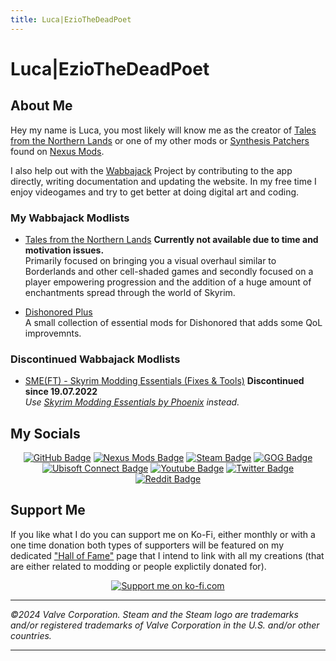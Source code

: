 ```yaml
---
title: Luca|EzioTheDeadPoet
---
```

<!-- markdownlint-disable MD033 -->
# Luca|EzioTheDeadPoet

## About Me

Hey my name is Luca, you most likely will know me as the creator of [Tales from the Northern Lands](https://eziothedeadpoet.github.io/Tales-from-the-Northern-Lands/) or one of my other mods or [Synthesis Patchers](https://github.com/Mutagen-Modding/Synthesis/wiki#what-does-synthesis-do) found on [Nexus Mods](https://www.nexusmods.com/users/42051055?tab=user+files).

I also help out with the [Wabbajack](https://www.wabbajack.org/) Project by contributing to the app directly, writing documentation and updating the website. In my free time I enjoy videogames and try to get better at doing digital art and coding.

### My Wabbajack Modlists

- [Tales from the Northern Lands](https://eziothedeadpoet.github.io/Tales-from-the-Northern-Lands/) **Currently not available due to time and motivation issues.**  
  Primarily focused on bringing you a visual overhaul similar to Borderlands and other cell-shaded games and secondly focused on a player empowering progression and the addition of a huge amount of enchantments spread through the world of Skyrim.

- [Dishonored Plus](https://dishonored-plus.eziothedeadpoet.at/)  
  A small collection of essential mods for Dishonored that adds some QoL improvemnts.

### Discontinued Wabbajack Modlists

- [SME(FT) - Skyrim Modding Essentials (Fixes & Tools)](https://eziothedeadpoet.github.io/SME-FT-/) **Discontinued since 19.07.2022**  
*Use [Skyrim Modding Essentials by Phoenix](https://thephoenixflavour.com/sme/) instead.*

## My Socials
<!-- markdownlint-disable MD033 -->
<div align="center" class="socials">
  <a href="https://github.com/EzioTheDeadPoet"><img src="https://img.shields.io/badge/GitHub-%23181717?style=for-the-badge&logo=github&logoColor=white" alt="GitHub Badge"/></a>
  <a href="https://www.nexusmods.com/users/42051055"><img src="https://img.shields.io/badge/Nexus%20Mods-%23E6832B?style=for-the-badge&logo=nexusmods&logoColor=white" alt="Nexus Mods Badge"/></a>
  <a href="https://steamcommunity.com/id/EzioTheDeadPoet/"><img src="https://img.shields.io/badge/Steam%C2%AE%EF%B8%8F-black?style=for-the-badge&logo=steam&logoColor=white" alt="Steam Badge"/></a>
  <a href="https://www.gog.com/u/EzioTheDeadPoet"><img src="https://img.shields.io/badge/GOG-%2386328A?style=for-the-badge&logo=gogdotcom&logoColor=white" alt="GOG Badge"/></a>
  <a href="https://ubisoftconnect.com/en-US/profile/Sw33tChiliSauce"><img src="https://img.shields.io/badge/Ubisoft%20Connect-%23000?style=for-the-badge&logo=ubisoft&logoColor=white" alt="Ubisoft Connect Badge"/></a>
  <a href="https://www.youtube.com/@eziothedeadpoet"><img src="https://img.shields.io/badge/YouTube-red?style=for-the-badge&logo=youtube&logoColor=white" alt="Youtube Badge"/></a>
  <a href="https://twitter.com/eziothedeadpoet"><img src="https://img.shields.io/badge/Twitter-black?style=for-the-badge&logo=x&logoColor=white" alt="Twitter Badge"/></a>
  <a href="https://www.reddit.com/user/EzioTheDeadPoet"><img src="https://img.shields.io/badge/reddit-%23FF4500?style=for-the-badge&logo=reddit&logoColor=white" alt="Reddit Badge"/></a>
</div>

## Support Me

If you like what I do you can support me on Ko-Fi, either monthly or with a one time donation both types of supporters will be featured on my dedicated ["Hall of Fame"](HALLOFFAME.md) page that I intend to link with all my creations (that are either related to modding or people explictily donated for).

<div align="center">
  <a href='https://ko-fi.com/eziothedeadpoet' target='_blank'><img class="ko-fi" src='https://storage.ko-fi.com/cdn/brandasset/kofi_s_tag_white.png?' border='0' alt='Support me on ko-fi.com'/></a>
</div>

<!-- markdownlint-enable MD033 -->

---

*©2024 Valve Corporation. Steam and the Steam logo are trademarks and/or registered trademarks of Valve Corporation in the U.S. and/or other countries.*

---

